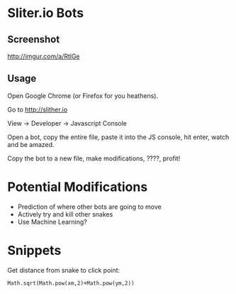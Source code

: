 # Sliter.io Bots

## Screenshot

http://imgur.com/a/RtlGe

## Usage

Open Google Chrome (or Firefox for you heathens).

Go to http://slither.io

View -> Developer -> Javascript Console

Open a bot, copy the entire file, paste it into the JS console, hit enter, watch and be amazed.

Copy the bot to a new file, make modifications, ????, profit!

# Potential Modifications

* Prediction of where other bots are going to move
* Actively try and kill other snakes
* Use Machine Learning?

# Snippets

Get distance from snake to click point:
```
Math.sqrt(Math.pow(xm,2)+Math.pow(ym,2))
```
